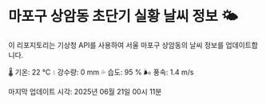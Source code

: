 
# 마포구 상암동 초단기 실황 날씨 정보 🌤️

이 리포지토리는 기상청 API를 사용하여 서울 마포구 상암동의 날씨 정보를 업데이트합니다. 

🌡️ 기온: 22 ℃
💧 강수량: 0 mm
💦 습도: 95 %
🌬️ 풍속: 1.4 m/s

마지막 업데이트 시각: 2025년 06월 21일 00시 11분    
